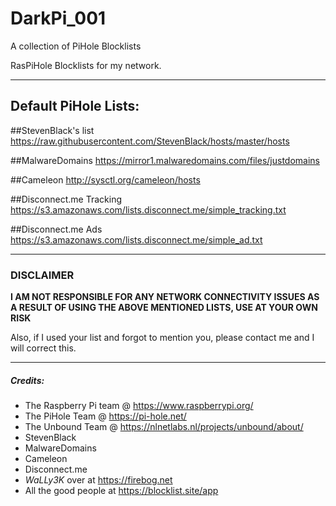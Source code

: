 # DarkPi_001
A collection of PiHole Blocklists

RasPiHole Blocklists for my network.

---

## Default PiHole Lists:

##StevenBlack's list
https://raw.githubusercontent.com/StevenBlack/hosts/master/hosts

##MalwareDomains
https://mirror1.malwaredomains.com/files/justdomains

##Cameleon
http://sysctl.org/cameleon/hosts

##Disconnect.me Tracking
https://s3.amazonaws.com/lists.disconnect.me/simple_tracking.txt

##Disconnect.me Ads
https://s3.amazonaws.com/lists.disconnect.me/simple_ad.txt

---

### DISCLAIMER

**I AM NOT RESPONSIBLE FOR ANY NETWORK CONNECTIVITY ISSUES AS A RESULT OF USING THE ABOVE MENTIONED LISTS, USE AT YOUR OWN RISK**

Also, if I used your list and forgot to mention you, please contact me and I will correct this.

---

##### Credits:

- The Raspberry Pi team @ https://www.raspberrypi.org/
- The PiHole Team @ https://pi-hole.net/
- The Unbound Team @ https://nlnetlabs.nl/projects/unbound/about/
- StevenBlack
- MalwareDomains
- Cameleon
- Disconnect.me
- *WaLLy3K* over at https://firebog.net
- All the good people at https://blocklist.site/app
